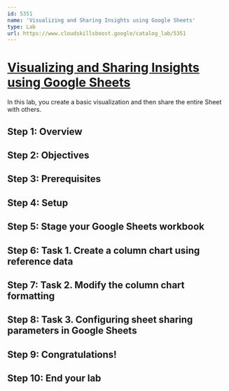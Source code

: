 ```yaml
---
id: 5351
name: 'Visualizing and Sharing Insights using Google Sheets'
type: Lab
url: https://www.cloudskillsboost.google/catalog_lab/5351
---
```


# [Visualizing and Sharing Insights using Google Sheets](https://www.cloudskillsboost.google/catalog_lab/5351)

In this lab, you create a basic visualization and then share the entire Sheet with others.

## Step 1: Overview

## Step 2: Objectives

## Step 3: Prerequisites

## Step 4: Setup

## Step 5: Stage your Google Sheets workbook

## Step 6: Task 1. Create a column chart using reference data

## Step 7: Task 2. Modify the column chart formatting

## Step 8: Task 3. Configuring sheet sharing parameters in Google Sheets

## Step 9: Congratulations!

## Step 10: End your lab
